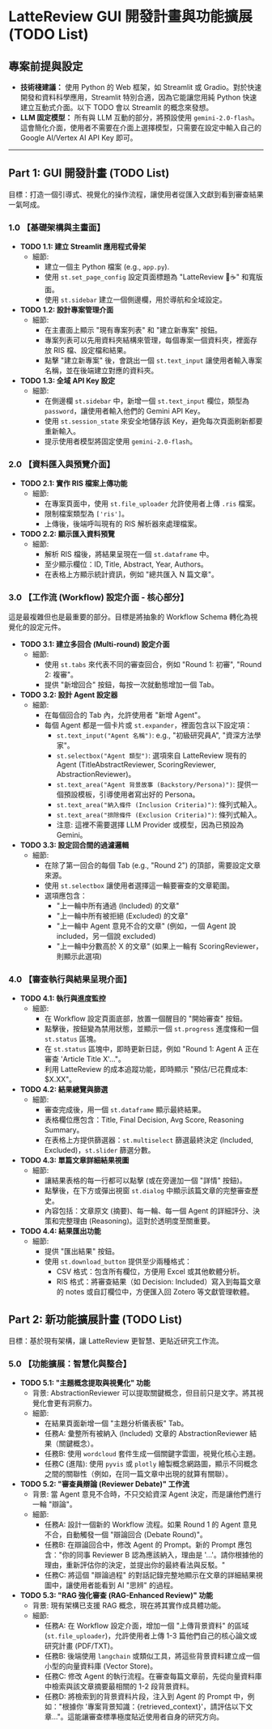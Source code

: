 # LatteReview GUI 開發計畫與功能擴展 (TODO List)

## 專案前提與設定

*   **技術棧建議：** 使用 Python 的 Web 框架，如 Streamlit 或 Gradio。對於快速開發和資料科學應用，Streamlit 特別合適，因為它能讓您用純 Python 快速建立互動式介面。以下 TODO 會以 Streamlit 的概念來發想。
*   **LLM 固定模型：** 所有與 LLM 互動的部分，將預設使用 `gemini-2.0-flash`。這會簡化介面，使用者不需要在介面上選擇模型，只需要在設定中輸入自己的 Google AI/Vertex AI API Key 即可。

---

## Part 1: GUI 開發計畫 (TODO List)

目標：打造一個引導式、視覺化的操作流程，讓使用者從匯入文獻到看到審查結果一氣呵成。

### 1.0 【基礎架構與主畫面】

*   **TODO 1.1: 建立 Streamlit 應用程式骨架**
    *   細節:
        *   建立一個主 Python 檔案 (e.g., `app.py`).
        *   使用 `st.set_page_config` 設定頁面標題為 "LatteReview 🤖☕" 和寬版面。
        *   使用 `st.sidebar` 建立一個側邊欄，用於導航和全域設定。
*   **TODO 1.2: 設計專案管理介面**
    *   細節:
        *   在主畫面上顯示 "現有專案列表" 和 "建立新專案" 按鈕。
        *   專案列表可以先用資料夾結構來管理，每個專案一個資料夾，裡面存放 RIS 檔、設定檔和結果。
        *   點擊 "建立新專案" 後，會跳出一個 `st.text_input` 讓使用者輸入專案名稱，並在後端建立對應的資料夾。
*   **TODO 1.3: 全域 API Key 設定**
    *   細節:
        *   在側邊欄 `st.sidebar` 中，新增一個 `st.text_input` 欄位，類型為 `password`，讓使用者輸入他們的 Gemini API Key。
        *   使用 `st.session_state` 來安全地儲存該 Key，避免每次頁面刷新都要重新輸入。
        *   提示使用者模型將固定使用 `gemini-2.0-flash`。

### 2.0 【資料匯入與預覽介面】

*   **TODO 2.1: 實作 RIS 檔案上傳功能**
    *   細節:
        *   在專案頁面中，使用 `st.file_uploader` 允許使用者上傳 `.ris` 檔案。
        *   限制檔案類型為 `['ris']`。
        *   上傳後，後端呼叫現有的 RIS 解析器來處理檔案。
*   **TODO 2.2: 顯示匯入資料預覽**
    *   細節:
        *   解析 RIS 檔後，將結果呈現在一個 `st.dataframe` 中。
        *   至少顯示欄位：ID, Title, Abstract, Year, Authors。
        *   在表格上方顯示統計資訊，例如 "總共匯入 N 篇文章"。

### 3.0 【工作流 (Workflow) 設定介面 - 核心部分】

這是最複雜但也是最重要的部分。目標是將抽象的 Workflow Schema 轉化為視覺化的設定元件。

*   **TODO 3.1: 建立多回合 (Multi-round) 設定介面**
    *   細節:
        *   使用 `st.tabs` 來代表不同的審查回合，例如 "Round 1: 初審", "Round 2: 複審"。
        *   提供 "新增回合" 按鈕，每按一次就動態增加一個 Tab。
*   **TODO 3.2: 設計 Agent 設定器**
    *   細節:
        *   在每個回合的 Tab 內，允許使用者 "新增 Agent"。
        *   每個 Agent 都是一個卡片或 `st.expander`，裡面包含以下設定項：
            *   `st.text_input("Agent 名稱")`: e.g., "初級研究員A", "資深方法學家"。
            *   `st.selectbox("Agent 類型")`: 選項來自 LatteReview 現有的 Agent (TitleAbstractReviewer, ScoringReviewer, AbstractionReviewer)。
            *   `st.text_area("Agent 背景故事 (Backstory/Persona)")`: 提供一個預設模板，引導使用者寫出好的 Persona。
            *   `st.text_area("納入條件 (Inclusion Criteria)")`: 條列式輸入。
            *   `st.text_area("排除條件 (Exclusion Criteria)")`: 條列式輸入。
            *   注意: 這裡不需要選擇 LLM Provider 或模型，因為已預設為 Gemini。
*   **TODO 3.3: 設定回合間的過濾邏輯**
    *   細節:
        *   在除了第一回合的每個 Tab (e.g., "Round 2") 的頂部，需要設定文章來源。
        *   使用 `st.selectbox` 讓使用者選擇這一輪要審查的文章範圍。
        *   選項應包含：
            *   "上一輪中所有通過 (Included) 的文章"
            *   "上一輪中所有被拒絕 (Excluded) 的文章"
            *   "上一輪中 Agent 意見不合的文章" (例如，一個 Agent 說 included，另一個說 excluded)
            *   "上一輪中分數高於 X 的文章" (如果上一輪有 ScoringReviewer，則顯示此選項)

### 4.0 【審查執行與結果呈現介面】

*   **TODO 4.1: 執行與進度監控**
    *   細節:
        *   在 Workflow 設定頁面底部，放置一個醒目的 "開始審查" 按鈕。
        *   點擊後，按鈕變為禁用狀態，並顯示一個 `st.progress` 進度條和一個 `st.status` 區塊。
        *   在 `st.status` 區塊中，即時更新日誌，例如 "Round 1: Agent A 正在審查 'Article Title X'..."。
        *   利用 LatteReview 的成本追蹤功能，即時顯示 "預估/已花費成本: $X.XX"。
*   **TODO 4.2: 結果總覽與篩選**
    *   細節:
        *   審查完成後，用一個 `st.dataframe` 顯示最終結果。
        *   表格欄位應包含：Title, Final Decision, Avg Score, Reasoning Summary。
        *   在表格上方提供篩選器：`st.multiselect` 篩選最終決定 (Included, Excluded)，`st.slider` 篩選分數。
*   **TODO 4.3: 單篇文章詳細結果視圖**
    *   細節:
        *   讓結果表格的每一行都可以點擊 (或在旁邊加一個 "詳情" 按鈕)。
        *   點擊後，在下方或彈出視窗 `st.dialog` 中顯示該篇文章的完整審查歷史。
        *   內容包括：文章原文 (摘要)、每一輪、每一個 Agent 的詳細評分、決策和完整理由 (Reasoning)。這對於透明度至關重要。
*   **TODO 4.4: 結果匯出功能**
    *   細節:
        *   提供 "匯出結果" 按鈕。
        *   使用 `st.download_button` 提供至少兩種格式：
            *   CSV 格式：包含所有欄位，方便用 Excel 或其他軟體分析。
            *   RIS 格式：將審查結果（如 Decision: Included）寫入到每篇文章的 notes 或自訂欄位中，方便匯入回 Zotero 等文獻管理軟體。

## Part 2: 新功能擴展計畫 (TODO List)

目標：基於現有架構，讓 LatteReview 更智慧、更貼近研究工作流。

### 5.0 【功能擴展：智慧化與整合】

*   **TODO 5.1: "主題概念提取與視覺化" 功能**
    *   背景: AbstractionReviewer 可以提取關鍵概念，但目前只是文字。將其視覺化會更有洞察力。
    *   細節:
        *   在結果頁面新增一個 "主題分析儀表板" Tab。
        *   任務A: 彙整所有被納入 (Included) 文章的 AbstractionReviewer 結果（關鍵概念）。
        *   任務B: 使用 `wordcloud` 套件生成一個關鍵字雲圖，視覺化核心主題。
        *   任務C (進階): 使用 `pyvis` 或 `plotly` 繪製概念網路圖，顯示不同概念之間的關聯性（例如，在同一篇文章中出現的就算有關聯）。
*   **TODO 5.2: "審查員辯論 (Reviewer Debate)" 工作流**
    *   背景: 當 Agent 意見不合時，不只交給資深 Agent 決定，而是讓他們進行一輪 "辯論"。
    *   細節:
        *   任務A: 設計一個新的 Workflow 流程。如果 Round 1 的 Agent 意見不合，自動觸發一個 "辯論回合 (Debate Round)"。
        *   任務B: 在辯論回合中，修改 Agent 的 Prompt。新的 Prompt 應包含："你的同事 Reviewer B 認為應該納入，理由是 '...'。請你根據他的理由，重新評估你的決定，並提出你的最終看法與反駁。"
        *   任務C: 將這個 "辯論過程" 的對話記錄完整地顯示在文章的詳細結果視圖中，讓使用者能看到 AI "思辨" 的過程。
*   **TODO 5.3: "RAG 強化審查 (RAG-Enhanced Review)" 功能**
    *   背景: 現有架構已支援 RAG 概念，現在將其實作成具體功能。
    *   細節:
        *   任務A: 在 Workflow 設定介面，增加一個 "上傳背景資料" 的區域 (`st.file_uploader`)，允許使用者上傳 1-3 篇他們自己的核心論文或研究計畫 (PDF/TXT)。
        *   任務B: 後端使用 `langchain` 或類似工具，將這些背景資料建立成一個小型的向量資料庫 (Vector Store)。
        *   任務C: 修改 Agent 的執行流程。在審查每篇文章前，先從向量資料庫中檢索與該文章摘要最相關的 1-2 段背景資料。
        *   任務D: 將檢索到的背景資料片段，注入到 Agent 的 Prompt 中，例如："根據你 '專案背景知識：{retrieved_context}'，請評估以下文章..."。這能讓審查標準極度貼近使用者自身的研究方向。
